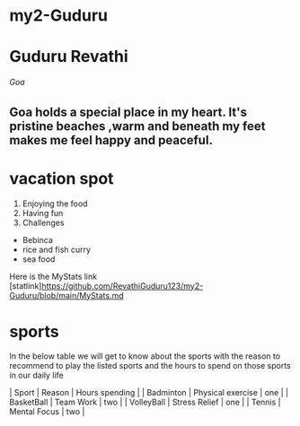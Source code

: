 # my2-Guduru
# Guduru Revathi
###### Goa
Goa holds a **special place in my heart**. It's **pristine beaches** ,warm and beneath my feet makes me feel happy and peaceful.
-----
# vacation spot
1. Enjoying the food
2. Having fun 
3. Challenges

* Bebinca
* rice and fish curry
* sea food 

Here is the MyStats link
[statlink]https://github.com/RevathiGuduru123/my2-Guduru/blob/main/MyStats.md

# sports
In the below table we will get to know about the sports with the reason to recommend to play the listed sports and the hours to spend on those sports in our daily life

| Sport      |       Reason       | Hours spending |
| Badminton  | Physical exercise  |      one       |
| BasketBall | Team Work          |      two       |
| VolleyBall | Stress Relief      |      one       |
| Tennis     | Mental Focus       |      two       |